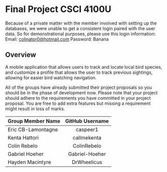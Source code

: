 # Final Project CSCI 4100U
Because of a private matter with the member involved with setting up the databases, we were unable to get a consistent login paired with the user data.
So for demonstrational purposes, please use this login information:
Email: colinator0@hotmail.com
Password:    Banana

## Overview
A mobile application that allows users to track and locate local bird species, and customize a profile that allows the user to track previous sightings, allowing for easier bird watching navigation.

All of the groups have already submitted their project proposals so you should be in the phase of development now. Please note that your project should adhere to the requirements you have committed in your project proposal. You are free to add extra features but missing a requirement might result in loss of marks.

| Group Member Name          | GitHub Username    |
| :------------------------- |:------------------:|
| Eric CB-Lamontagne         | caspeer1           |
| Kenta Hattori              | callmekenta        |
| Colin Rebelo               | ColinRebelo        |
| Gabriel Hoeher             | Gabriel-Hoeher     |
| Hayden Macintyre           | DrWheelicus        |  
